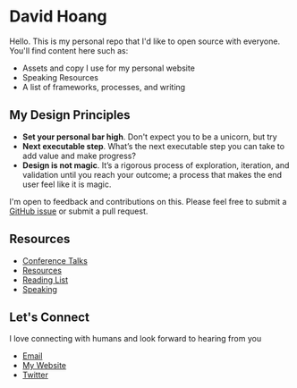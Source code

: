 # David Hoang
Hello. This is my personal repo that I'd like to open source with everyone. You'll find content here such as:
* Assets and copy I use for my personal website
* Speaking Resources
* A list of frameworks, processes, and writing

## My Design Principles
* __Set your personal bar high__. Don't expect you to be a unicorn, but try
* __Next executable step__. What’s the next executable step you can take to add value and make progress?
* __Design is not magic__. It’s a rigorous process of exploration, iteration, and validation until you reach your outcome; a process that makes the end user feel like it is magic.

I'm open to feedback and contributions on this. Please feel free to submit a [GitHub issue](https://github.com/davidhoang/dh/issues) or submit a pull request.

## Resources
* [Conference Talks](conference-talks)
* [Resources](resources)
* [Reading List](resources/reading-list)
* [Speaking](speaking)

## Let's Connect
I love connecting with humans and look forward to hearing from you
* [Email](mailto:david@davidhoang.com)
* [My Website](http://davidhoang.com)
* [Twitter](http://twitter.com/davidhoang)
